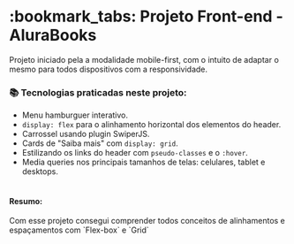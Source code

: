 <h1 aling="center">
    <br>:bookmark_tabs: Projeto Front-end - AluraBooks
</h1>

Projeto iniciado pela a modalidade mobile-first, com o intuito de adaptar o mesmo para todos dispositivos com a responsividade.

### :books: Tecnologias praticadas neste projeto:
- Menu hamburguer interativo.
- `display: flex` para o alinhamento horizontal dos elementos do header.
- Carrossel usando plugin SwiperJS.
- Cards de "Saiba mais" com `display: grid`.
- Estilizando os links do header com `pseudo-classes` e o `:hover`.
- Media queries nos principais tamanhos de telas: celulares, tablet e desktops.

<h4>
    <br>Resumo:
</h4>

<p>Com esse projeto consegui comprender todos conceitos de alinhamentos e espaçamentos com `Flex-box` e `Grid`</p>

